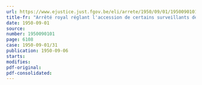 ```yaml
---
url: https://www.ejustice.just.fgov.be/eli/arrete/1950/09/01/1950090101/justel
title-fr: "Arrêté royal réglant l'accession de certains surveillants de travaux du Ministère de la Défense nationale au grade de contrôleur de travaux"
date: 1950-09-01
source:
number: 1950090101
page: 6108
case: 1950-09-01/31
publication: 1950-09-06
starts:
modifies:
pdf-original:
pdf-consolidated:
---
```


